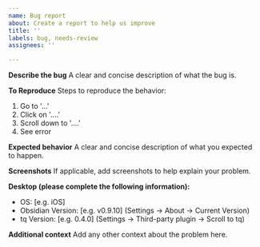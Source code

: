 ```yaml
---
name: Bug report
about: Create a report to help us improve
title: ''
labels: bug, needs-review
assignees: ''

---
```


**Describe the bug**
A clear and concise description of what the bug is.

**To Reproduce**
Steps to reproduce the behavior:
1. Go to '...'
2. Click on '....'
3. Scroll down to '....'
4. See error

**Expected behavior**
A clear and concise description of what you expected to happen.

**Screenshots**
If applicable, add screenshots to help explain your problem.

**Desktop (please complete the following information):**
 - OS: [e.g. iOS]
 - Obsidian Version: [e.g. v0.9.10] (Settings → About → Current Version)
 - tq Version: [e.g. 0.4.0] (Settings → Third-party plugin → Scroll to tq)

**Additional context**
Add any other context about the problem here.
